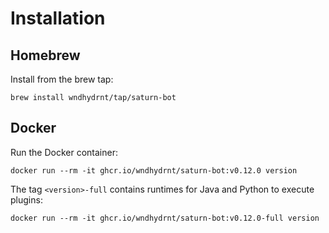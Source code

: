 # Installation

## Homebrew

Install from the brew tap:

```shell
brew install wndhydrnt/tap/saturn-bot
```

## Docker

Run the Docker container:

<!-- x-release-please-start-version -->

```shell
docker run --rm -it ghcr.io/wndhydrnt/saturn-bot:v0.12.0 version
```

The tag `<version>-full` contains runtimes for Java and Python to execute plugins:

```shell
docker run --rm -it ghcr.io/wndhydrnt/saturn-bot:v0.12.0-full version
```

<!-- x-release-please-end -->
